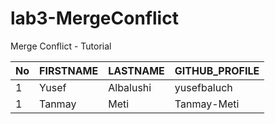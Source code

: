 # lab3-MergeConflict
Merge Conflict - Tutorial

No  |  FIRSTNAME   |  LASTNAME | GITHUB_PROFILE
--- |  ---         |   ---     |  ---
1   |  Yusef       |Albalushi  | yusefbaluch
1   |   Tanmay     | Meti     |    Tanmay-Meti